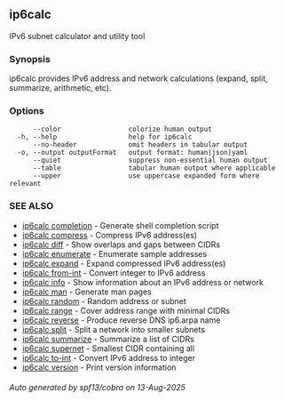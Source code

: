 ## ip6calc

IPv6 subnet calculator and utility tool

### Synopsis

ip6calc provides IPv6 address and network calculations (expand, split, summarize, arithmetic, etc).

### Options

```
      --color                 colorize human output
  -h, --help                  help for ip6calc
      --no-header             omit headers in tabular output
  -o, --output outputFormat   output format: human|json|yaml
      --quiet                 suppress non-essential human output
      --table                 tabular human output where applicable
      --upper                 use uppercase expanded form where relevant
```

### SEE ALSO

* [ip6calc completion](ip6calc_completion.md)	 - Generate shell completion script
* [ip6calc compress](ip6calc_compress.md)	 - Compress IPv6 address(es)
* [ip6calc diff](ip6calc_diff.md)	 - Show overlaps and gaps between CIDRs
* [ip6calc enumerate](ip6calc_enumerate.md)	 - Enumerate sample addresses
* [ip6calc expand](ip6calc_expand.md)	 - Expand compressed IPv6 address(es)
* [ip6calc from-int](ip6calc_from-int.md)	 - Convert integer to IPv6 address
* [ip6calc info](ip6calc_info.md)	 - Show information about an IPv6 address or network
* [ip6calc man](ip6calc_man.md)	 - Generate man pages
* [ip6calc random](ip6calc_random.md)	 - Random address or subnet
* [ip6calc range](ip6calc_range.md)	 - Cover address range with minimal CIDRs
* [ip6calc reverse](ip6calc_reverse.md)	 - Produce reverse DNS ip6.arpa name
* [ip6calc split](ip6calc_split.md)	 - Split a network into smaller subnets
* [ip6calc summarize](ip6calc_summarize.md)	 - Summarize a list of CIDRs
* [ip6calc supernet](ip6calc_supernet.md)	 - Smallest CIDR containing all
* [ip6calc to-int](ip6calc_to-int.md)	 - Convert IPv6 address to integer
* [ip6calc version](ip6calc_version.md)	 - Print version information

###### Auto generated by spf13/cobra on 13-Aug-2025

